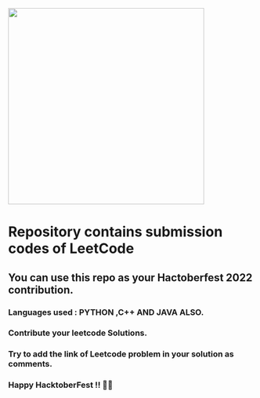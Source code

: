 <img src="https://hacktoberfest.digitalocean.com/_nuxt/img/logo-hacktoberfest-full.f42e3b1.svg" width="400">

# <b>Repository contains submission codes of LeetCode</b>
## You can use this repo as your Hactoberfest 2022 contribution.

### Languages used : PYTHON ,C++ AND JAVA ALSO.
### Contribute your leetcode Solutions. 
### Try to add the link of Leetcode problem in your solution as comments.

### Happy HacktoberFest !! 🙌😄

